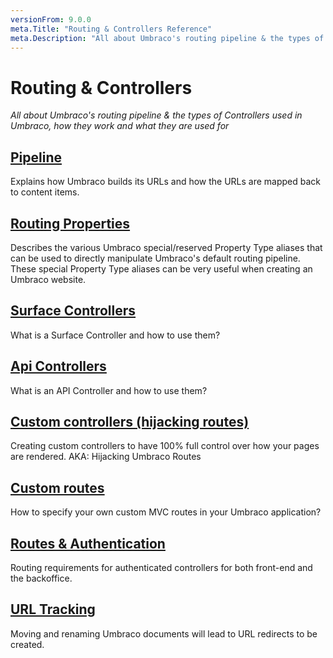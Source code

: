 ```yaml
---
versionFrom: 9.0.0
meta.Title: "Routing & Controllers Reference"
meta.Description: "All about Umbraco's routing pipeline & the types of Controllers used in Umbraco"
---
```


# Routing & Controllers

_All about Umbraco's routing pipeline & the types of Controllers used in Umbraco, how they work and what they are used for_

## [Pipeline](Request-Pipeline/index.md)
Explains how Umbraco builds its URLs and how the URLs are mapped back to content items.

## [Routing Properties](routing-properties.md)
Describes the various Umbraco special/reserved Property Type aliases that can be used to directly manipulate Umbraco's default routing pipeline. These special Property Type aliases can be very useful when creating an Umbraco website.

## [Surface Controllers](surface-controllers.md)
What is a Surface Controller and how to use them?

## [Api Controllers](WebApi/index.md)
What is an API Controller and how to use them?

## [Custom controllers (hijacking routes)](custom-controllers.md)
Creating custom controllers to have 100% full control over how your pages are rendered. AKA: Hijacking Umbraco Routes

## [Custom routes](custom-routes.md)
How to specify your own custom MVC routes in your Umbraco application?

## [Routes & Authentication](Authorized/index.md)
Routing requirements for authenticated controllers for both front-end and the backoffice.

## [URL Tracking](URL-Tracking/index.md)
Moving and renaming Umbraco documents will lead to URL redirects to be created.
